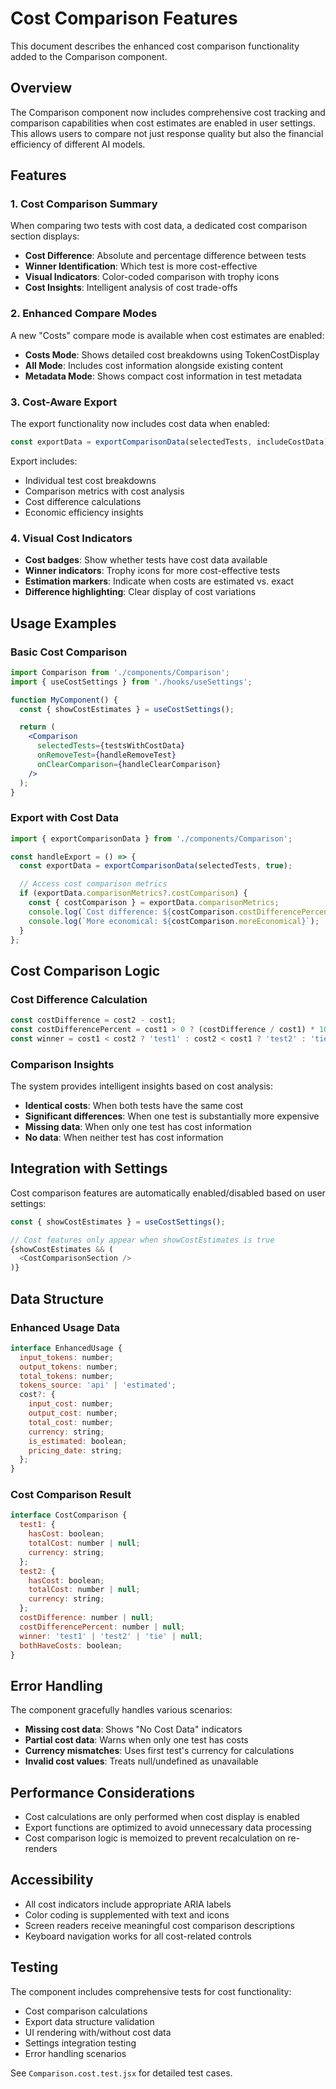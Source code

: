 # Cost Comparison Features

This document describes the enhanced cost comparison functionality added to the Comparison component.

## Overview

The Comparison component now includes comprehensive cost tracking and comparison capabilities when cost estimates are enabled in user settings. This allows users to compare not just response quality but also the financial efficiency of different AI models.

## Features

### 1. Cost Comparison Summary

When comparing two tests with cost data, a dedicated cost comparison section displays:

- **Cost Difference**: Absolute and percentage difference between tests
- **Winner Identification**: Which test is more cost-effective
- **Visual Indicators**: Color-coded comparison with trophy icons
- **Cost Insights**: Intelligent analysis of cost trade-offs

### 2. Enhanced Compare Modes

A new "Costs" compare mode is available when cost estimates are enabled:

- **Costs Mode**: Shows detailed cost breakdowns using TokenCostDisplay
- **All Mode**: Includes cost information alongside existing content
- **Metadata Mode**: Shows compact cost information in test metadata

### 3. Cost-Aware Export

The export functionality now includes cost data when enabled:

```javascript
const exportData = exportComparisonData(selectedTests, includeCostData);
```

Export includes:
- Individual test cost breakdowns
- Comparison metrics with cost analysis
- Cost difference calculations
- Economic efficiency insights

### 4. Visual Cost Indicators

- **Cost badges**: Show whether tests have cost data available
- **Winner indicators**: Trophy icons for more cost-effective tests
- **Estimation markers**: Indicate when costs are estimated vs. exact
- **Difference highlighting**: Clear display of cost variations

## Usage Examples

### Basic Cost Comparison

```jsx
import Comparison from './components/Comparison';
import { useCostSettings } from './hooks/useSettings';

function MyComponent() {
  const { showCostEstimates } = useCostSettings();

  return (
    <Comparison
      selectedTests={testsWithCostData}
      onRemoveTest={handleRemoveTest}
      onClearComparison={handleClearComparison}
    />
  );
}
```

### Export with Cost Data

```javascript
import { exportComparisonData } from './components/Comparison';

const handleExport = () => {
  const exportData = exportComparisonData(selectedTests, true);

  // Access cost comparison metrics
  if (exportData.comparisonMetrics?.costComparison) {
    const { costComparison } = exportData.comparisonMetrics;
    console.log(`Cost difference: ${costComparison.costDifferencePercent.toFixed(1)}%`);
    console.log(`More economical: ${costComparison.moreEconomical}`);
  }
};
```

## Cost Comparison Logic

### Cost Difference Calculation

```javascript
const costDifference = cost2 - cost1;
const costDifferencePercent = cost1 > 0 ? (costDifference / cost1) * 100 : 0;
const winner = cost1 < cost2 ? 'test1' : cost2 < cost1 ? 'test2' : 'tie';
```

### Comparison Insights

The system provides intelligent insights based on cost analysis:

- **Identical costs**: When both tests have the same cost
- **Significant differences**: When one test is substantially more expensive
- **Missing data**: When only one test has cost information
- **No data**: When neither test has cost information

## Integration with Settings

Cost comparison features are automatically enabled/disabled based on user settings:

```javascript
const { showCostEstimates } = useCostSettings();

// Cost features only appear when showCostEstimates is true
{showCostEstimates && (
  <CostComparisonSection />
)}
```

## Data Structure

### Enhanced Usage Data

```javascript
interface EnhancedUsage {
  input_tokens: number;
  output_tokens: number;
  total_tokens: number;
  tokens_source: 'api' | 'estimated';
  cost?: {
    input_cost: number;
    output_cost: number;
    total_cost: number;
    currency: string;
    is_estimated: boolean;
    pricing_date: string;
  };
}
```

### Cost Comparison Result

```javascript
interface CostComparison {
  test1: {
    hasCost: boolean;
    totalCost: number | null;
    currency: string;
  };
  test2: {
    hasCost: boolean;
    totalCost: number | null;
    currency: string;
  };
  costDifference: number | null;
  costDifferencePercent: number | null;
  winner: 'test1' | 'test2' | 'tie' | null;
  bothHaveCosts: boolean;
}
```

## Error Handling

The component gracefully handles various scenarios:

- **Missing cost data**: Shows "No Cost Data" indicators
- **Partial cost data**: Warns when only one test has costs
- **Currency mismatches**: Uses first test's currency for calculations
- **Invalid cost values**: Treats null/undefined as unavailable

## Performance Considerations

- Cost calculations are only performed when cost display is enabled
- Export functions are optimized to avoid unnecessary data processing
- Cost comparison logic is memoized to prevent recalculation on re-renders

## Accessibility

- All cost indicators include appropriate ARIA labels
- Color coding is supplemented with text and icons
- Screen readers receive meaningful cost comparison descriptions
- Keyboard navigation works for all cost-related controls

## Testing

The component includes comprehensive tests for cost functionality:

- Cost comparison calculations
- Export data structure validation
- UI rendering with/without cost data
- Settings integration testing
- Error handling scenarios

See `Comparison.cost.test.jsx` for detailed test cases.
